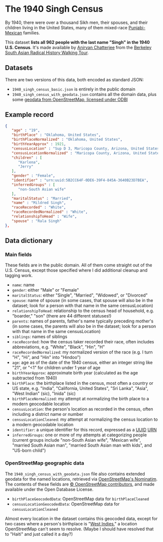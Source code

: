 # The 1940 Singh Census

By 1940, there were over a thousand Sikh men, their spouses, and their children living in the United States, many of them mixed-race [Punjabi-Mexican](https://en.wikipedia.org/wiki/Punjabi_Mexican_Americans) families.

This dataset **lists all 962 people with the last name "Singh" in the 1940 U.S. Census**. It's made available by [Anirvan Chatterjee](http://www.chatterjee.net/) from the [Berkeley South Asian Radical History Walking Tour](http://www.berkeleysouthasian.org/).

## Datasets

There are two versions of this data, both encoded as standard JSON:

* `1940_singh_census_basic.json` is entirely in the public domain
* `1940_singh_census_with_geodata.json` contains all the domain data, plus some [geodata from OpenStreetMap, licensed under ODBl](https://www.openstreetmap.org/copyright)

## Example record

```json
{
   "age" : "19",
   "birthPlace" : "Oklahoma, United States",
   "birthPlaceNormalized" : "Oklahoma, United States",
   "birthYearApprox" : 1921,
   "censusLocation" : "Sup D 3, Maricopa County, Arizona, United States",
   "censusLocationNormalized" : "Maricopa County, Arizona, United States",
   "children" : [
      "Karlena",
      "Jerry"
   ],
   "gender" : "Female",
   "identifier" : "urn:uuid:5B2CC64F-0DE6-39F4-845A-3640B23D7BEA",
   "inferredGroups" : [
      "non-South Asian wife"
   ],
   "maritalStatus" : "Married",
   "name" : "Mildred Singh",
   "raceRecorded" : "White",
   "raceRecordedNormalized" : "White",
   "relationshipToHead" : "Wife",
   "spouse" : "Rala Singh"
},
```

## Data dictionary

### Main fields

These fields are in the public domain. All of them come straight out of the U.S. Census, except those specified where I did additional cleanup and tagging work.

* `name`: name
* `gender`: either "Male" or "Female"
* `maritalStatus`: either "Single", "Married", "Widowed", or "Divorced"
* `spouse`: name of spouse (in some cases, that spouse will also be in the dataset; look for a person with that name in the same censusLocation)
* `relationshipToHead`: relationship to the census head of household, e.g. "boarder," "son" (there are 44 different statuses!)
* `parents`: names of parents, father's name typically preceding mother's (in some cases, the parents will also be in the dataset; look for a person with that name in the same censusLocation)
* `siblings`: names of siblings
* `raceRecorded`: how the census taker recorded their race, often includes abbreviations, e.g. "White", "Black", "Hin", "H"
* `raceRecordedNormalized`: my normalized version of the race (e.g. I turn "H", "Hi", and "Hin" into "Hindoo")
* `age`: age as of the date of the 1940 census, either an integer string like "21", or "<1" for children under 1 year of age
* `birthYearApprox`: approximate birth year (calculated as the age subtracted from 1940)
* `birthPlace`: the birthplace listed in the census, most often a country or US state, e.g. "India", "California, United States", "Sri Lanka", "Asia", "West Indian" (sic), "Inida" (sic)
* `birthPlaceNormalized`: my attempt at normalizing the birth place to a modern geocodable location
* `censusLocation`: the person's location as recorded in the census, often including a district name or number
* `censusLocationCleaned`: my attempt at normalizing the census location to a modern geocodable location
* `identifier`: a unique identifier for this record, expressed as a [UUID](https://en.wikipedia.org/wiki/Universally_unique_identifier) [URN](https://en.wikipedia.org/wiki/Uniform_Resource_Name)
* `inferredGroups`: one or more of my attempts at categorizing people (current groups include "non-South Asian wife", "Mexican wife", "married South Asian man", "married South Asian man with kids", and "US-born child")

### OpenStreetMap geographic data

The `1940_singh_census_with_geodata.json` file also contains extended geodata for the named locations, retrieved via [OpenStreetMap's Nominatim](https://nominatim.openstreetmap.org/). The contents of these fields are [© OpenStreetMap contributors](https://www.openstreetmap.org/copyright), and made available under the Open Database License.

* `birthPlaceGeocodedData`: OpenStreetMap data for `birthPlaceCleaned`
* `censusLocationGeocodedData`: OpenStreetMap data for `censusLocationCleaned`

Almost every location in the dataset contains this geocoded data, except for two cases where a person's birthplace is "[West Indies](https://en.wikipedia.org/wiki/West_Indies)," a location OpenStreetMap can't seem to resolve. (Maybe I should have resolved that to "Haiti" and just called it a day?)
